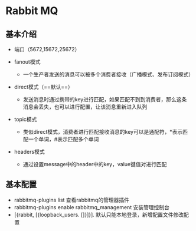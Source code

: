 # Rabbit MQ

## 基本介绍

- 端口（5672,15672,25672）
- fanout模式
  - 一个生产者发送的消息可以被多个消费者接收（广播模式、发布订阅模式）
- direct模式（==默认==）
  - 发送消息时通过携带的key进行匹配，如果匹配不到到消费者，那么这条消息会丢失，也可以进行配置，让该消息重新进入队列

- topic模式
  - 类似direct模式，消费者进行匹配接收消息的key可以是通配符，*表示匹配一个单词，#表示匹配多个单词

- headers模式
  - 通过设置message中的header中的key，value键值对进行匹配



## 基本配置



- rabbitmq-plugins list  查看rabbitmq的管理器插件
- rabbitmq-plugins enable rabbitmq_management                安装管理控制台
- [{rabbit, [{loopback_users. []}]}].            默认只能本地登录，新增配置文件修改配置